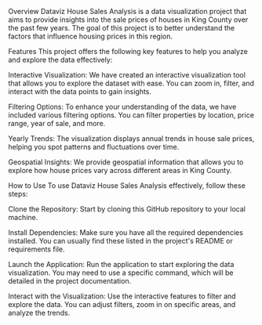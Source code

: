 Overview
Dataviz House Sales Analysis is a data visualization project that aims to provide insights into the sale prices of houses in King County over the past few years. The goal of this project is to better understand the factors that influence housing prices in this region.

Features
This project offers the following key features to help you analyze and explore the data effectively:

Interactive Visualization: We have created an interactive visualization tool that allows you to explore the dataset with ease. You can zoom in, filter, and interact with the data points to gain insights.

Filtering Options: To enhance your understanding of the data, we have included various filtering options. You can filter properties by location, price range, year of sale, and more.

Yearly Trends: The visualization displays annual trends in house sale prices, helping you spot patterns and fluctuations over time.

Geospatial Insights: We provide geospatial information that allows you to explore how house prices vary across different areas in King County.

How to Use
To use Dataviz House Sales Analysis effectively, follow these steps:

Clone the Repository: Start by cloning this GitHub repository to your local machine.

Install Dependencies: Make sure you have all the required dependencies installed. You can usually find these listed in the project's README or requirements file.

Launch the Application: Run the application to start exploring the data visualization. You may need to use a specific command, which will be detailed in the project documentation.

Interact with the Visualization: Use the interactive features to filter and explore the data. You can adjust filters, zoom in on specific areas, and analyze the trends.

